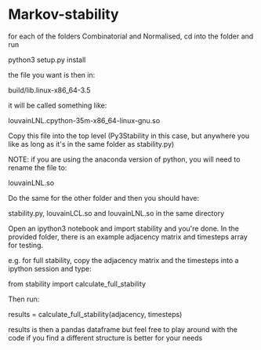 # Markov-stability

for each of the folders Combinatorial and Normalised, cd into the folder and run

python3 setup.py install

the file you want is then in:

build/lib.linux-x86_64-3.5

it will be called something like:

louvainLNL.cpython-35m-x86_64-linux-gnu.so

Copy this file into the top level (Py3Stability in this case, but anywhere you like as long as it's in the 
same folder as stability.py)

NOTE: if you are using the anaconda version of python, you will need to rename the file to:

louvainLNL.so

Do the same for the other folder and then you should have:

stability.py, louvainLCL.so and louvainLNL.so in the same directory

Open an ipython3 notebook and import stability and you're done.  In the provided folder, there is 
an example adjacency matrix and timesteps array for testing.

e.g. for full stability, copy the adjacency matrix and the timesteps into a ipython session and type:

from stability import calculate_full_stability

Then run:

results = calculate_full_stability(adjacency, timesteps)

results is then a pandas dataframe but feel free to play around with the code if you find a different
structure is better for your needs

